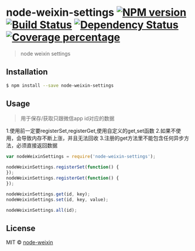 # node-weixin-settings [![NPM version][npm-image]][npm-url] [![Build Status][travis-image]][travis-url] [![Dependency Status][daviddm-image]][daviddm-url] [![Coverage percentage][coveralls-image]][coveralls-url]
> node weixin settings

## Installation

```sh
$ npm install --save node-weixin-settings
```

## Usage

>用于保存/获取只跟微信app id对应的数据

1.使用前一定要registerSet,registerGet,使用自定义的get,set函数
2.如果不使用，会导致内存不断上涨，并且无法回收
3.注册的get方法里不能包含任何异步方法，必须直接返回数据

```js
var nodeWeixinSettings = require('node-weixin-settings');

nodeWeixinSettings.registerSet(function() {
});
nodeWeixinSettings.registerGet(function() {
});

nodeWeixinSettings.get(id, key);
nodeWeixinSettings.set(id, key, value);

nodeWeixinSettings.all(id);

```
## License

MIT © [node-weixin](blog.3gcnbeta.com)


[npm-image]: https://badge.fury.io/js/node-weixin-settings.svg
[npm-url]: https://npmjs.org/package/node-weixin-settings
[travis-image]: https://travis-ci.org/node-weixin/node-weixin-settings.svg?branch=master
[travis-url]: https://travis-ci.org/node-weixin/node-weixin-settings
[daviddm-image]: https://david-dm.org/node-weixin/node-weixin-settings.svg?theme=shields.io
[daviddm-url]: https://david-dm.org/node-weixin/node-weixin-settings
[coveralls-image]: https://coveralls.io/repos/node-weixin/node-weixin-settings/badge.svg
[coveralls-url]: https://coveralls.io/r/node-weixin/node-weixin-settings
